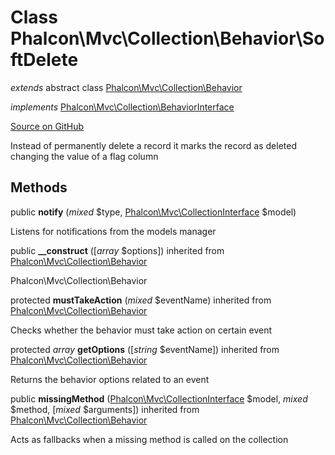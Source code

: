 # Class **Phalcon\\Mvc\\Collection\\Behavior\\SoftDelete**

*extends* abstract class [Phalcon\Mvc\Collection\Behavior](/en/3.1/api/Phalcon_Mvc_Collection_Behavior)

*implements* [Phalcon\Mvc\Collection\BehaviorInterface](/en/3.1/api/Phalcon_Mvc_Collection_BehaviorInterface)

<a href="https://github.com/phalcon/cphalcon/blob/master/phalcon/mvc/collection/behavior/softdelete.zep" class="btn btn-default btn-sm">Source on GitHub</a>

Instead of permanently delete a record it marks the record as
deleted changing the value of a flag column


## Methods
public  **notify** (*mixed* $type, [Phalcon\Mvc\CollectionInterface](/en/3.1/api/Phalcon_Mvc_CollectionInterface) $model)

Listens for notifications from the models manager



public  **__construct** ([*array* $options]) inherited from [Phalcon\Mvc\Collection\Behavior](/en/3.1/api/Phalcon_Mvc_Collection_Behavior)

Phalcon\\Mvc\\Collection\\Behavior



protected  **mustTakeAction** (*mixed* $eventName) inherited from [Phalcon\Mvc\Collection\Behavior](/en/3.1/api/Phalcon_Mvc_Collection_Behavior)

Checks whether the behavior must take action on certain event



protected *array* **getOptions** ([*string* $eventName]) inherited from [Phalcon\Mvc\Collection\Behavior](/en/3.1/api/Phalcon_Mvc_Collection_Behavior)

Returns the behavior options related to an event



public  **missingMethod** ([Phalcon\Mvc\CollectionInterface](/en/3.1/api/Phalcon_Mvc_CollectionInterface) $model, *mixed* $method, [*mixed* $arguments]) inherited from [Phalcon\Mvc\Collection\Behavior](/en/3.1/api/Phalcon_Mvc_Collection_Behavior)

Acts as fallbacks when a missing method is called on the collection



